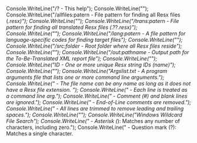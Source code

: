 Console.WriteLine("/? - This help");
Console.WriteLine("");
Console.WriteLine("/allfiles:patern - File pattern  for finding all Resx files (*.resx)");
Console.WriteLine("");
Console.WriteLine("/trans:patern - File pattern for finding all translated Resx files (*.??*.resx)");
Console.WriteLine("");
Console.WriteLine("/lang:patern - A file pattern for language-specific codes for finding target files");
Console.WriteLine("");
Console.WriteLine("/src:folder - Root folder where all Resx files reside");
Console.WriteLine("");
Console.WriteLine("/out:pathname - Output path for the To-Be-Translated XML report file");
Console.WriteLine("");
Console.WriteLine("ID - One or more unique Resx string IDs (name)");
Console.WriteLine("");
Console.WriteLine("Argslist.txt - A program arguments file that lists one or more command line arguments.");
Console.WriteLine(" - The file name can be any name as long as it does not have a Resx file extension. ");
Console.WriteLine(" - Each line is treated as a command line arg.");
Console.WriteLine(" - Comment (#) and blank lines are ignored.");
Console.WriteLine(" - End-of-Line comments are removed.");
Console.WriteLine(" - All lines are trimmed to remove leading and trailing spaces.");
Console.WriteLine("");
Console.WriteLine("Windows Wildcard File Search");
Console.WriteLine(" - Asterisk (*): Matches any number of characters, including zero.");
Console.WriteLine(" - Question mark (?): Matches a single character.